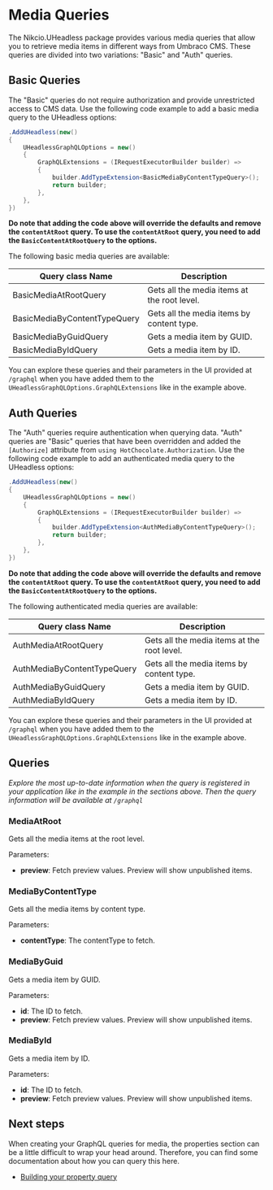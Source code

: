 # Media Queries

The Nikcio.UHeadless package provides various media queries that allow you to retrieve media items in different ways from Umbraco CMS. These queries are divided into two variations: "Basic" and "Auth" queries.

## Basic Queries

The "Basic" queries do not require authorization and provide unrestricted access to CMS data. Use the following code example to add a basic media query to the UHeadless options:

```csharp
.AddUHeadless(new()
{
    UHeadlessGraphQLOptions = new()
    {
        GraphQLExtensions = (IRequestExecutorBuilder builder) =>
        {
            builder.AddTypeExtension<BasicMediaByContentTypeQuery>();
            return builder;
        },
    },
})
```

**Do note that adding the code above will override the defaults and remove the `contentAtRoot` query. To use the `contentAtRoot` query, you need to add the `BasicContentAtRootQuery` to the options.**

The following basic media queries are available:

| Query class Name                | Description                                |
|---------------------------------|--------------------------------------------|
| BasicMediaAtRootQuery           | Gets all the media items at the root level.|
| BasicMediaByContentTypeQuery    | Gets all the media items by content type.  |
| BasicMediaByGuidQuery           | Gets a media item by GUID.                 |
| BasicMediaByIdQuery             | Gets a media item by ID.                   |

You can explore these queries and their parameters in the UI provided at `/graphql` when you have added them to the `UHeadlessGraphQLOptions.GraphQLExtensions` like in the example above.

## Auth Queries

The "Auth" queries require authentication when querying data. "Auth" queries are "Basic" queries that have been overridden and added the `[Authorize]` attribute from `using HotChocolate.Authorization`. Use the following code example to add an authenticated media query to the UHeadless options:

```csharp
.AddUHeadless(new()
{
    UHeadlessGraphQLOptions = new()
    {
        GraphQLExtensions = (IRequestExecutorBuilder builder) =>
        {
            builder.AddTypeExtension<AuthMediaByContentTypeQuery>();
            return builder;
        },
    },
})
```

**Do note that adding the code above will override the defaults and remove the `contentAtRoot` query. To use the `contentAtRoot` query, you need to add the `BasicContentAtRootQuery` to the options.**

The following authenticated media queries are available:

| Query class Name              | Description                                  |
|-------------------------------|----------------------------------------------|
| AuthMediaAtRootQuery          | Gets all the media items at the root level.  |
| AuthMediaByContentTypeQuery   | Gets all the media items by content type.    |
| AuthMediaByGuidQuery          | Gets a media item by GUID.                   |
| AuthMediaByIdQuery            | Gets a media item by ID.                     |

You can explore these queries and their parameters in the UI provided at `/graphql` when you have added them to the `UHeadlessGraphQLOptions.GraphQLExtensions` like in the example above.

## Queries

_Explore the most up-to-date information when the query is registered in your application like in the example in the sections above. Then the query information will be available at `/graphql`_

### MediaAtRoot

Gets all the media items at the root level.

Parameters:

- **preview**: Fetch preview values. Preview will show unpublished items.

### MediaByContentType

Gets all the media items by content type.

Parameters:

- **contentType**: The contentType to fetch.

### MediaByGuid

Gets a media item by GUID.

Parameters:

- **id**: The ID to fetch.
- **preview**: Fetch preview values. Preview will show unpublished items.

### MediaById

Gets a media item by ID.

Parameters:

- **id**: The ID to fetch.
- **preview**: Fetch preview values. Preview will show unpublished items.

## Next steps

When creating your GraphQL queries for media, the properties section can be a little difficult to wrap your head around. Therefore, you can find some documentation about how you can query this here.

- [Building your property query](./properties.md)